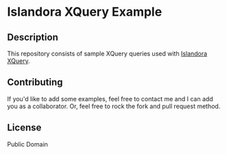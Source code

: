 # Islandora XQuery Example

## Description

This repository consists of sample XQuery queries used with [Islandora XQuery](https://github.com/discoverygarden/islandora_xquery).

## Contributing

If you'd like to add some examples, feel free to contact me and I can add you as a collaborator. Or, feel free to rock the fork and pull request method.

## License

Public Domain
